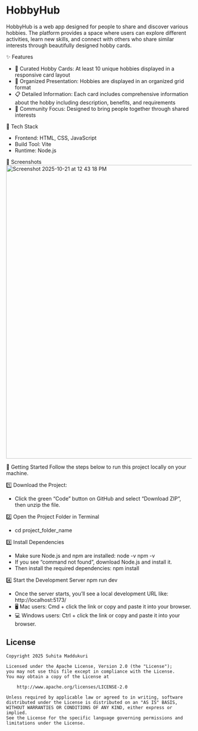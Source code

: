 # HobbyHub
HobbyHub is a web app designed for people to share and discover various hobbies. The platform provides a space where users can explore different activities, learn new skills, and connect with others who share similar interests through beautifully designed hobby cards.

✨ Features
- 📝 Curated Hobby Cards: At least 10 unique hobbies displayed in a responsive card layout
- 🎨 Organized Presentation: Hobbies are displayed in an organized grid format
- 📋 Detailed Information: Each card includes comprehensive information about the hobby including description, benefits, and requirements
- 🌟 Community Focus: Designed to bring people together through shared interests

🧰 Tech Stack
- Frontend: HTML, CSS, JavaScript
- Build Tool: Vite
- Runtime: Node.js


📸 Screenshots
<img width="599" height="797" alt="Screenshot 2025-10-21 at 12 43 18 PM" src="https://github.com/user-attachments/assets/9db66e62-cbf4-423a-a86d-a117e6a1cebb" />


🧭 Getting Started
Follow the steps below to run this project locally on your machine.

1️⃣ Download the Project:
- Click the green “Code” button on GitHub and select “Download ZIP”, then unzip the file.

2️⃣ Open the Project Folder in Terminal
- cd project_folder_name

3️⃣ Install Dependencies
- Make sure Node.js and npm are installed:
node -v
npm -v
- If you see “command not found”, download Node.js and install it.
- Then install the required dependencies:
npm install

4️⃣ Start the Development Server
npm run dev
- Once the server starts, you’ll see a local development URL like:
http://localhost:5173/
- 🖥 Mac users: Cmd + click the link or copy and paste it into your browser.
- 💻 Windows users: Ctrl + click the link or copy and paste it into your browser.


## License

    Copyright 2025 Suhita Maddukuri

    Licensed under the Apache License, Version 2.0 (the "License");
    you may not use this file except in compliance with the License.
    You may obtain a copy of the License at

        http://www.apache.org/licenses/LICENSE-2.0

    Unless required by applicable law or agreed to in writing, software
    distributed under the License is distributed on an "AS IS" BASIS,
    WITHOUT WARRANTIES OR CONDITIONS OF ANY KIND, either express or implied.
    See the License for the specific language governing permissions and
    limitations under the License.
